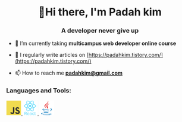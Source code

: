 <h1 align="center">👋Hi there, I'm Padah kim</h1>
<h3 align="center">A developer never give up</h3>

- 🌱 I’m currently taking **multicampus web developer online course**

- 📝 I regularly write articles on [https://padahkim.tistory.com/](https://padahkim.tistory.com/)

- 📫 How to reach me **padahkim@gmail.com**

<p align="left">
</p>

<h3 align="left">Languages and Tools:</h3>
<p align="left">  <a href="https://developer.mozilla.org/en-US/docs/Web/JavaScript" target="_blank" rel="noreferrer"> <img src="https://raw.githubusercontent.com/devicons/devicon/master/icons/javascript/javascript-original.svg" alt="javascript" width="40" height="40"/> </a> <a href="https://reactjs.org/" target="_blank" rel="noreferrer"> <img src="https://raw.githubusercontent.com/devicons/devicon/master/icons/react/react-original-wordmark.svg" alt="react" width="40" height="40"/> </a> <a href="https://www.java.com" target="_blank" rel="noreferrer"> <img src="https://raw.githubusercontent.com/devicons/devicon/master/icons/java/java-original.svg" alt="java" width="40" height="40"/> </a> </p>
